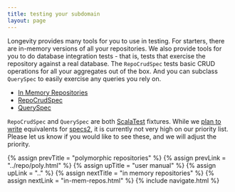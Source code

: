 ```yaml
---
title: testing your subdomain
layout: page
---
```


Longevity provides many tools for you to use in testing. For starters,
there are in-memory versions of all your repositories. We also provide
tools for you to do database integration tests - that is, tests that
exercise the repository against a real database. The `RepoCrudSpec`
tests basic CRUD operations for all your aggregates out of the
box. And you can subclass `QuerySpec` to easily exercise any queries
you rely on.

- [In Memory Repositories](in-mem-repos.html)
- [RepoCrudSpec](repo-crud-spec.html)
- [QuerySpec](query-spec.html)

<div class = "blue-side-bar">

<code>RepoCrudSpec</code> and <code>QuerySpec</code> are both <a href
= "http://www.scalatest.org/">ScalaTest</a> fixtures. While we <a href
= "https://www.pivotaltracker.com/story/show/114985815">plan to
write</a> equivalents for <a href =
"https://etorreborre.github.io/specs2/">specs2</a>, it is currently not
very high on our priority list. Please let us know if you would like
to see these, and we will adjust the priority.

</div>

{% assign prevTitle = "polymorphic repositories" %}
{% assign prevLink = "../repo/poly.html" %}
{% assign upTitle = "user manual" %}
{% assign upLink = ".." %}
{% assign nextTitle = "in memory repositories" %}
{% assign nextLink = "in-mem-repos.html" %}
{% include navigate.html %}
